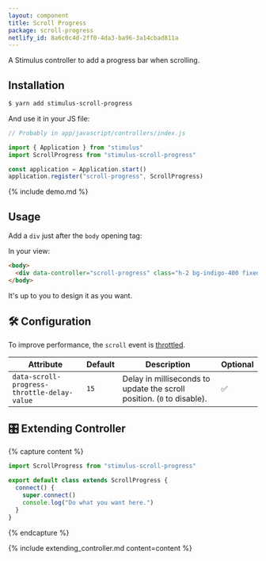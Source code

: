 ```yaml
---
layout: component
title: Scroll Progress
package: scroll-progress
netlify_id: 8a6c0c4d-2ff0-4da3-ba96-3a14cbad811a
---
```


A Stimulus controller to add a progress bar when scrolling.

## Installation

```bash
$ yarn add stimulus-scroll-progress
```

And use it in your JS file:
```js
// Probably in app/javascript/controllers/index.js

import { Application } from "stimulus"
import ScrollProgress from "stimulus-scroll-progress"

const application = Application.start()
application.register("scroll-progress", ScrollProgress)
```

{% include demo.md %}

## Usage

Add a `div` just after the `body` opening tag:

In your view:
```html
<body>
  <div data-controller="scroll-progress" class="h-2 bg-indigo-400 fixed top-0"></div>
</body>
```

It's up to you to design it as you want.

## 🛠 Configuration

To improve performance, the `scroll` event is [throttled](https://lodash.com/docs/4.17.15#throttle).

| Attribute | Default | Description | Optional |
| --------- | ------- | ----------- | -------- |
| `data-scroll-progress-throttle-delay-value` | `15` | Delay in milliseconds to update the scroll position. (`0` to disable). | ✅ |

## 🎛 Extending Controller

{% capture content %}
```js
import ScrollProgress from "stimulus-scroll-progress"

export default class extends ScrollProgress {
  connect() {
    super.connect()
    console.log("Do what you want here.")
  }
}
```
{% endcapture %}

{% include extending_controller.md content=content %}

